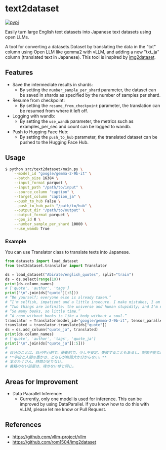 # text2dataset
[![pypi](https://img.shields.io/pypi/v/text2dataset.svg)](https://pypi.python.org/pypi/text2dataset)

Easily turn large English text datasets into Japanese text datasets using open LLMs.

A tool for converting a datasets.Dataset by translating the data in the "txt" column using Open LLM like gemma2 with vLLM, and adding a new "txt_ja" column (translated text in Japanese).
This tool is inspired by [img2dataset](https://github.com/rom1504/img2dataset).

## Features
- Save the intermediate results in shards:
  - By setting the `number_sample_per_shard` parameter, the dataset can be saved in shards as specified by the number of samples per shard.
- Resume from checkpoint:
  - By setting the `resume_from_checkpoint` parameter, the translation can be resumed from where it left off.
- Logging with wandb:
  - By setting the `use_wandb` parameter, the metrics such as examples_per_sec and count can be logged to wandb.
- Push to Hugging Face Hub:
  - By setting the `push_to_hub` parameter, the translated dataset can be pushed to the Hugging Face Hub.


## Usage

```bash
$ python src/text2dataset/main.py \
    --model_id "google/gemma-2-9b-it" \
    --batch_size 16384 \
    --input_format parquet \
    --input_path "/path/to/input" \
    --source_column "caption" \
    --target_column "caption_ja" \
    --push_to_hub False \
    --push_to_hub_path "/path/to/hub" \
    --output_dir "/path/to/output" \
    --output_format parquet \
    --gpu_id 0 \
    --number_sample_per_shard 10000 \
    --use_wandb True
```

### Example
You can use Translator class to translate texts into Japanese.
```python
from datasets import load_dataset
from text2dataset.translator import Translator

ds = load_dataset("Abirate/english_quotes", split="train")
ds = ds.select(range(10))
print(ds.column_names)
# ['quote', 'author', 'tags']
print("\n".join(ds["quote"][:5]))
# “Be yourself; everyone else is already taken.”
# “I'm selfish, impatient and a little insecure. I make mistakes, I am out of control and at times hard to handle. But if you can't handle me at my worst, then you sure as hell don't deserve me at my best.”
# “Two things are infinite: the universe and human stupidity; and I'm not sure about the universe.”
# “So many books, so little time.”
# “A room without books is like a body without a soul.”
translator = Translator(model_id="google/gemma-2-9b-it", tensor_parallel_size=1, pipeline_parallel_size=1)
translated = translator.translate(ds["quote"])
ds = ds.add_column("quote_ja", translated)
print(ds.column_names)
# ['quote', 'author', 'tags', 'quote_ja']
print("\n".join(ds["quote_ja"][:5]))
#
# 自分のことは、自己中心的で、衝動的で、少し不安定。失敗することもあるし、制御不能な時もあるし、扱いにくい時もある。でも、私が最悪な時をあなたが処理できないなら、最高の私をあなたが望む資格はない。
# **宇宙と人間の愚かさ、どちらが無限大か分からない。**
# 本がたくさん、時間が足りない。
# 書籍のない部屋は、魂のない体と同じ。
```

## Areas for Improvement
- Data Paarallel Inference:
  - Currently, only one model is used for inference. This can be improved by using DataParallel. If you know how to do this with vLLM, please let me know or Pull Request.




## References
- https://github.com/vllm-project/vllm
- https://github.com/rom1504/img2dataset
